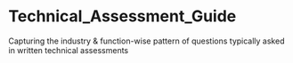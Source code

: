 # Technical_Assessment_Guide
Capturing the industry &amp; function-wise pattern of questions typically asked in written technical assessments
